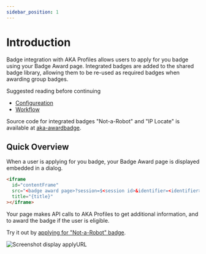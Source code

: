 ```yaml
---
sidebar_position: 1
---
```


# Introduction

Badge integration with AKA Profiles allows users to apply for you badge using your Badge Award page. Integrated badges are added to the shared badge library, allowing them to be re-used as required badges when awarding group badges.

Suggested reading before continuing

- [Configureation](/docs/configuration)
- [Workflow](/docs/workflow)

Source code for integrated badges "Not-a-Robot" and "IP Locate" is available at [aka-awardbadge](https://github.com/neilck/aka-awardbadge).

## Quick Overview

When a user is applying for you badge, your Badge Award page is displayed embedded in a dialog.

```html
<iframe
  id="contentFrame"
  src="<badge award page>?session=$<session id>&identifier=<identifier>&awardtoken=<award token>"
  title="{title}"
></iframe>
```

Your page makes API calls to AKA Profiles to get additional information, and to award the badge if the user is eligible.

Try it out by [applying for "Not-a-Robot" badge](http://app.akaprofiles.com/njump/naddr1qqrkumm5v93x7aqzyrkm4aaey4raej2rn90ufkevka7d0g3vxj25z7dfnnqvp59vhnrq2qcyqqq82wgmuay94).

![Screenshot display applyURL](/img/apply.png)
